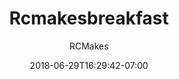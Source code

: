 ---
title: "Rcmakesbreakfast"
date: 2018-06-29T16:29:42-07:00
draft: false

author: "RCMakes"

client: "RcMakes"

videoName: "RCMake Me Breakfast"

videoDescription: "An inventive and playful take on our former Saturday morning hours."

embedLink: "https://www.youtube.com/embed/PnArKaQV74Y"
---